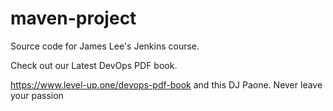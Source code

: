 # maven-project
Source code for James Lee's Jenkins course.

Check out our Latest DevOps PDF book.

https://www.level-up.one/devops-pdf-book
and this DJ Paone. Never leave your passion
